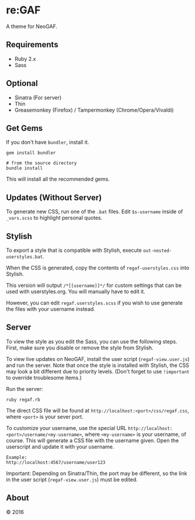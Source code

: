 # re:GAF
A theme for NeoGAF.

## Requirements
* Ruby 2.x
* Sass

## Optional
* Sinatra (For server)
* Thin
* Greasemonkey (Firefox) / Tampermonkey (Chrome/Opera/Vivaldi)

## Get Gems

If you don't have `bundler`, install it.

```
gem install bundler

# from the source directory
bundle install
```

This will install all the recommended gems.

## Updates (Without Server)

To generate new CSS, run one of the `.bat` files. Edit `$s-username` inside of `_vars.scss` to highlight personal quotes.

## Stylish

To export a style that is compatible with Stylish, execute `out-nested-userstyles.bat`.

When the CSS is generated, copy the contents of `regaf-userstyles.css` into Stylish.

This version will output `/*[[username]]*/` for custom settings that can be used with userstyles.org. You will manually have to edit it.

However, you can edit `regaf.userstyles.scss` if you wish to use generate the files with your username instead.

## Server

To view the style as you edit the Sass, you can use the following steps. First, make sure you disable or remove the style from Stylish.

To view live updates on NeoGAF, install the user script (`regaf-view.user.js`) and run the server. Note that once the style is installed with Stylish, the CSS may look a bit different due to priority levels. (Don't forget to use `!important` to override troublesome items.)

Run the server:

    ruby regaf.rb

The direct CSS file will be found at `http://localhost:<port>/css/regaf.css`, where `<port>` is your sever port.

To customize your username, use the special URL `http://localhost:<port>/username/<my-username>`, where `<my-username>` is your username, of course. This will generate a CSS file with the username given. Open the userscript and update it with your username.

    Example:
    http://localhost:4567/username/user123

Important: Depending on Sinatra/Thin, the port may be different, so the link in the user script (`regaf-view.user.js`) must be edited.

## About

&copy; 2016
